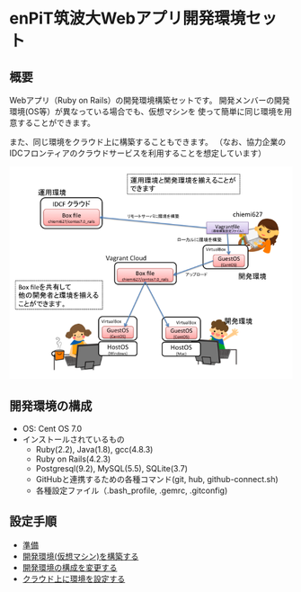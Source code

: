 enPiT筑波大Webアプリ開発環境セット
====

概要
---
Webアプリ（Ruby on Rails）の開発環境構築セットです。
開発メンバーの開発環境(OS等）が異なっている場合でも、仮想マシンを
使って簡単に同じ環境を用意することができます。

また、同じ環境をクラウド上に構築することもできます。
（なお、協力企業のIDCフロンティアのクラウドサービスを利用することを想定しています）

![Overview](figures/overview.png "利用イメージ")

開発環境の構成
---
* OS: Cent OS 7.0
* インストールされているもの
  * Ruby(2.2), Java(1.8), gcc(4.8.3)
  * Ruby on Rails(4.2.3)
  * Postgresql(9.2), MySQL(5.5), SQLite(3.7)
  * GitHubと連携するための各種コマンド(git, hub, github-connect.sh)
  * 各種設定ファイル（.bash_profile, .gemrc, .gitconfig)

設定手順
---
* [準備](preparation.md)
* [開発環境(仮想マシン)を構築する](generateVM.md)
* [開発環境の構成を変更する](modifyVagrantfile.md)
* [クラウド上に環境を設定する](deployVM.md)
